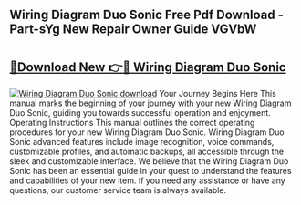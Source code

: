 ## Wiring Diagram Duo Sonic Free Pdf Download - Part-sYg New Repair Owner Guide VGVbW

# <h2><a href="http://dfp8gdo.blite.top/?on=Wiring+Diagram+Duo+Sonic">🔗Download New 👉🔴 Wiring Diagram Duo Sonic</a></h2>

[![Wiring Diagram Duo Sonic download](https://i.imgur.com/lujVjoI.png)](http://dfp8gdo.blite.top/?on=Wiring+Diagram+Duo+Sonic)
Your Journey Begins Here This manual marks the beginning of your journey with your new Wiring Diagram Duo Sonic, guiding you towards successful operation and enjoyment. Operating Instructions This manual outlines the correct operating procedures for your new Wiring Diagram Duo Sonic. Wiring Diagram Duo Sonic advanced features include image recognition, voice commands, customizable profiles, and automatic backups, all accessible through the sleek and customizable interface. We believe that the Wiring Diagram Duo Sonic has been an essential guide in your quest to understand the features and capabilities of your new item. If you need any assistance or have any questions, our customer service team is always available.
